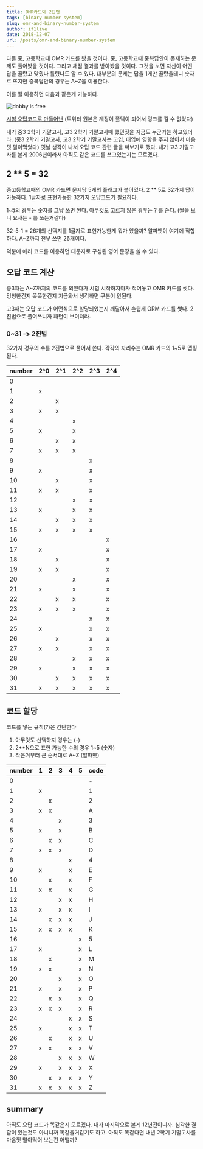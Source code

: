 ```yaml
---
title: OMR카드와 2진법
tags: [binary number system]
slug: omr-and-binary-number-system
author: if1live
date: 2018-12-07
url: /posts/omr-and-binary-number-system
---
```


다들 중, 고등학교때 OMR 카드를 봤을 것이다.
중, 고등학교때 중복답안이 존재하는 문제도 풀어봤을 것이다.
그리고 채점 결과를 받아봤을 것이다.
그것을 보면 자신이 어떤 답을 골랐고 맞췄나 틀렸나도 알 수 있다.
대부분의 문제는 답을 1개만 골랐을테니 숫자로 뜨지만 중복답안의 경우는 A~Z을 이용한다.

이를 잘 이용하면 다음과 같은게 가능하다.

![dobby is free]({attach}omr-and-binary-number-system/i15537933717.jpg)

[시험 오답코드로 만들어낸](http://www.inven.co.kr/board/webzine/2097/1103750?category=%EA%B8%B0%ED%83%80) 
(트위터 원본은 계정이 플텍이 되어서 링크를 걸 수 없었다)

내가 중3 2학기 기말고사, 고3 2학기 기말고사때 했던짓을 지금도 누군가는 하고있더라.
(중3 2학기 기말고사, 고3 2학기 기말고사는 고입, 대입에 영향을 주지 않아서 마음껏 말아먹었다)
옛날 생각이 나서 오답 코드 관련 글을 써보기로 했다.
내가 고3 기말고사를 본게 2006년이라서 아직도 같은 코드를 쓰고있는지는 모르겠다.

## 2 ** 5 = 32

중고등학교때의 OMR 카드면 문제당 5개의 플래그가 붙어있다.
2 ** 5로 32가지 답이 가능하다.
1글자로 표현가능한 32가지 오답코드가 필요하다.

1~5의 경우는 숫자를 그냥 쓰면 된다.
아무것도 고르지 않은 경우는 ? 를 쓴다. (짤을 보니 요새는 - 를 쓰는거같다)

32-5-1 = 26개의 선택지를 1글자로 표현가능한게 뭐가 있을까?
알파벳이 여기에 적합하다. A~Z까지 전부 쓰면 26개이다.

덕분에 에러 코드를 이용하면 대문자로 구성된 영어 문장을 쓸 수 있다.

## 오답 코드 계산

중3때는 A~Z까지의 코드를 외웠다가 시험 시작하자마자 적어놓고 OMR 카드를 썻다.
멍청한건지 똑똑한건지 지금와서 생각하면 구분이 안된다.

고3때는 오답 코드가 어떤식으로 할당되었는지 깨달아서 손쉽게 ORM 카드를 썻다.
2진법으로 풀어쓰니까 패턴이 보이더라.

### 0~31 -> 2진법

32가지 경우의 수를 2진법으로 풀어서 쓴다.
각각의 자리수는 OMR 카드의 1~5로 맵핑된다.

number | 2^0 | 2^1 | 2^2 | 2^3 | 2^4
-------|-----|-----|-----|-----|----
0 | | | | |
1 |x| | | |
2 | |x| | |
3 |x|x| | |
4 | | |x| |
5 |x| |x| |
6 | |x|x| |
7 |x|x|x| |
8 | | | |x|
9 |x| | |x|
10 | |x| |x|
11 |x|x| |x|
12 | | |x|x|
13 |x| |x|x|
14 | |x|x|x|
15 |x|x|x|x|
16 | | | | |x
17 |x| | | |x
18 | |x| | |x
19 |x|x| | |x
20 | | |x| |x
21 |x| |x| |x
22 | |x|x| |x
23 |x|x|x| |x
24 | | | |x|x
25 |x| | |x|x
26 | |x| |x|x
27 |x|x| |x|x
28 | | |x|x|x
29 |x| |x|x|x
30 | |x|x|x|x
31 |x|x|x|x|x

## 코드 할당

코드를 넣는 규칙(?)은 간단한다

1. 아무것도 선택하지 경우는 (-)
2. 2**N으로 표현 가능한 수의 경우 1~5 (숫자)
3. 작은거부터 큰 순서대로 A~Z (알파벳)

number | 1 | 2 | 3 | 4 | 5 | code
-------|---|---|---|---|---|-----
0 | | | | | |-
1 |x| | | | |1
2 | |x| | | |2
3 |x|x| | | |A
4 | | |x| | |3
5 |x| |x| | |B
6 | |x|x| | |C
7 |x|x|x| | |D
8 | | | |x| |4
9 |x| | |x| |E
10 | |x| |x| |F
11 |x|x| |x| |G
12 | | |x|x| |H
13 |x| |x|x| |I
14 | |x|x|x| |J
15 |x|x|x|x| |K
16 | | | | |x|5
17 |x| | | |x|L
18 | |x| | |x|M
19 |x|x| | |x|N
20 | | |x| |x|O
21 |x| |x| |x|P
22 | |x|x| |x|Q
23 |x|x|x| |x|R
24 | | | |x|x|S
25 |x| | |x|x|T
26 | |x| |x|x|U
27 |x|x| |x|x|V
28 | | |x|x|x|W
29 |x| |x|x|x|X
30 | |x|x|x|x|Y
31 |x|x|x|x|x|Z

## summary

아직도 오답 코드가 똑같은지 모르겠다. 내가 마지막으로 본게 12년전이니까.
심각한 결함이 있는것도 아니니까 똑같을거같기도 하고.
아직도 똑같다면 내년 2학기 기말고사를 마음껏 말아먹어 보는건 어떨까?

